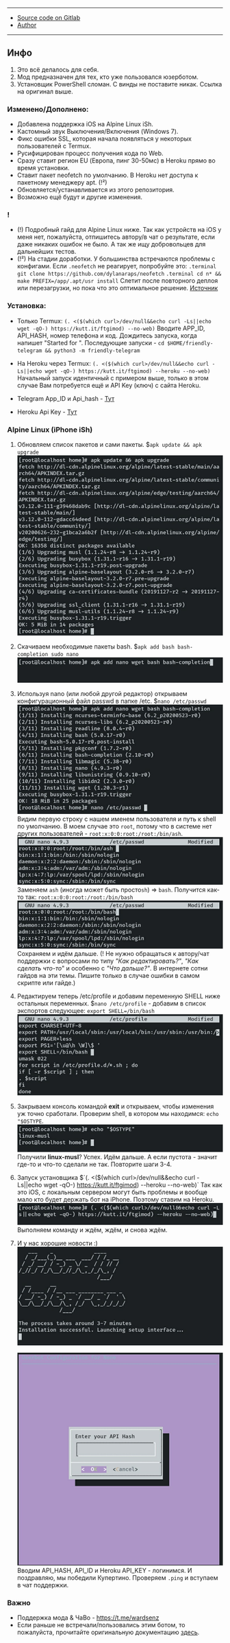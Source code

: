 -----
- [Source code on Gitlab](https://gitlab.com/friendly-telegram)
- [Author](https://gitlab.com/hackintosh5)
-----


## Инфо
1. Это всё делалось для себя.
2. Мод предназначен для тех, кто уже пользовался юзерботом.
3. Установщик PowerShell сломан. С винды не поставите никак. Ссылка на оригинал выше.
### Изменено/Дополнено:
- Добавлена поддержка iOS на Alpine Linux iSh. 
- Кастомный звук Выключения/Включения (Windows 7).
- Фикс ошибки SSL, которая начала появляться у некоторых пользователей с Termux.
- Русифицирован процесс получения кода по Web.
- Сразу ставит регион EU (Европа, пинг 30-50мс) в Heroku прямо во время установки.
- Ставит пакет neofetch по умолчанию. В Heroku нет доступа к пакетному менеджеру apt. (!²)
- Обновляется/устанавливается из этого репозитория.
- Возможно ещё будут и другие изменения.

### !
- (!) Подробный гайд для Alpine Linux ниже. Так как устройств на iOS у меня нет, пожалуйста, отпишитесь автору/в чат о результате, если даже никаких ошибок не было. А так же ищу добровольцев для дальнейших тестов.
- (!²) На стадии доработки. У большинства встречаются проблемы с конфигами.
Если `.neofetch` не реагирует, попробуйте это:
	`.terminal git clone https://github.com/dylanaraps/neofetch`
	`.terminal cd n* && make PREFIX=/app/.apt/usr install`
Слетит после повторного деплоя или перезагрузки, но пока что это оптимальное решение. 
[Источник](https://github.com/dylanaraps/neofetch/issues/1371)

### Установка:
- Только Termux: `(. <($(which curl>/dev/null&&echo curl -Ls||echo wget -qO-) https://kutt.it/ftgimod) --no-web)`
Вводите APP_ID, API_HASH, номер телефона и код. Дождитесь запуска, когда напишет "Started for <id>".
Последующие запуски - `cd $HOME/friendly-telegram && python3 -m friendly-telegram`

- На Heroku через Termux: `(. <($(which curl>/dev/null&&echo curl -Ls||echo wget -qO-) https://kutt.it/ftgimod) --heroku --no-web)`
Начальный запуск идентичный с примером выше, только в этом случае Вам потребуется ещё и API Key (ключ) с сайта Heroku.


- Telegram App_ID и Api_hash - [Тут](https://my.telegram.org/apps)
- Heroku Api Key - [Тут](https://dashboard.heroku.com)


### Alpine Linux (iPhone iSh)
1. Обновляем список пакетов и сами пакеты.
	$`apk update && apk upgrade`
	![Обновление](src/apk_update.jpg)
2. Скачиваем необходимые пакеты bash.
	$`apk add bash bash-completion sudo nano`
	![Установка bash](src/apk_bash.jpg)
3. Используя nano (или любой другой редактор) открываем конфигурационный файл passwd в папке /etc.
	$`nano /etc/passwd`
	![Файл passwd](src/nano_passwd.jpg)
Видим первую строку с нашем именем пользователя и путь к shell по умолчанию. В моем случае это `root`, потому что в системе нет других пользователей - `root:x:0:0:root:/root:/bin/ash`.
	![Файл passwd](src/nano_passwd1.jpg)
Заменяем `ash` (иногда может быть просто`sh`) => `bash`. Получится как-то так:
`root:x:0:0:root:/root:/bin/bash`
	![Файл passwd](src/nano_passwd2.jpg)
Сохраняем и идём дальше.
(! Не нужно обращаться к автору/чат поддержки с вопросами по типу _"Как редактировать?"_, _"Как сделать *что-то*_" и особенно с _"Что дальше?"_. В интернете сотни гайдов на эти темы. Пишите только в случае ошибки в самом скрипте или гайде.)
4. Редактируем теперь /etc/profile и добавим переменную SHELL ниже остальных переменных.
	$`nano /etc/profile` - добавим в список экспортов следующее: `export SHELL=/bin/bash`
	![Файл profile](src/nano_profile.jpg)
5. Закрываем консоль командой **exit** и открываем, чтобы изменения уж точно сработали.
Проверим shell, в котором мы находимся: `echo "$OSTYPE`.
	![Успех](src/echo_ostype.jpg)
Получили **linux-musl**? Успех. Идём дальше.
А если пустота - значит где-то и что-то сделали не так. Повторите шаги 3-4.

6. Запуск установщика
	$`(. <($(which curl>/dev/null&&echo curl -Ls||echo wget -qO-) https://kutt.it/ftgimod) --heroku --no-web)`
	Так как это iOS, с локальным сервером могут быть проблемы и вообще мало кто будет держать бот на iPhone. Поэтому ставим на Heroku.
	![Установщик](src/installer.jpg)
Выполняем команду и ждём, ждём, и снова ждём. 
7. И у нас хорошие новости :)
	![Успешная установка и запуск интерфейса настроек](src/successfully.jpg)
	
	![Конец](src/successfully1.jpg)
Вводим API_HASH, API_ID и Heroku API_KEY - логинимся.
И поздравляю, мы победили Купертино.
Проверяем `.ping` и вступаем в чат поддержки.


### Важно
- Поддержка мода & ЧаВо - https://t.me/wardsenz
- Если раньше не встречали/пользовались этим ботом, то пожалуйста, прочитайте оригинальную документацию [здесь](https://friendly-telegram.gitlab.io).

